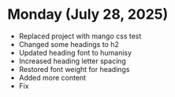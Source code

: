# Monday (July 28, 2025)

- Replaced project with mango css test
- Changed some headings to h2
- Updated heading font to humanisy
- Increased heading letter spacing
- Restored font weight for headings
- Added more content
- Fix

